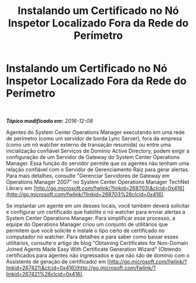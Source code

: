 ﻿---
title: Instalando um Certificado no Nó Inspetor Localizado Fora da Rede do Perímetro
TOCTitle: Instalando um Certificado no Nó Inspetor Localizado Fora da Rede do Perímetro
ms:assetid: 825c9c02-1951-4d7a-a25e-a313a85333f8
ms:mtpsurl: https://technet.microsoft.com/pt-br/library/JJ688113(v=OCS.15)
ms:contentKeyID: 49886286
ms.date: 12/10/2016
mtps_version: v=OCS.15
ms.translationtype: HT
---

# Instalando um Certificado no Nó Inspetor Localizado Fora da Rede do Perímetro

 

_**Tópico modificado em:** 2016-12-08_

Agentes do System Center Operations Manager executando em uma rede de perímetro (como um servidor de borda Lync Server), fora da empresa (como um nó watcher externo de transação resumida) ou entre uma inicialização confiável Serviços de Domínio Active Directory, podem exigir a configuração de um Servidor de Gateway do System Center Operations Manager. Essa função do servidor permite que os agentes não tenham uma relação confiável com o Servidor de Gerenciamento Raiz para gerar alertas. Para mais detalhes, consulte "Gerenciar Servidores de Gateway em Operations Manager 2007" no System Center Operations Manager TechNet Library em [http://go.microsoft.com/fwlink/?linkid=268703\&clcid=0x416](http://go.microsoft.com/fwlink/?linkid=268703%26clcid=0x416).

Se implantar um agente em um desses locais, você também deverá solicitar e configurar um certificado que habilite o nó watcher para enviar alertas a System Center Operations Manager. Para simplificar esse processo, a equipe do Operations Manager criou um conjunto de utilitários que permitem que você solicite e instale o tipo certo de certificado no computador nó watcher. Para detalhes e para saber como baixar esses utilitários, consulte o artigo de blog "Obtaining Certificates for Non-Domain Joined Agents Made Easy With Certificate Generation Wizard" (Obtendo certificados para agentes não ingressados e que não são de domínio com o Assistente de geração de certificado) em [http://go.microsoft.com/fwlink/?linkid=267421\&clcid=0x416](http://go.microsoft.com/fwlink/?linkid=267421%26clcid=0x416).


